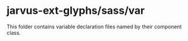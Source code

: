 # jarvus-ext-glyphs/sass/var

This folder contains variable declaration files named by their component class.
